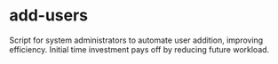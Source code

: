 # add-users
Script for system administrators to automate user addition, improving efficiency. Initial time investment pays off by reducing future workload.

